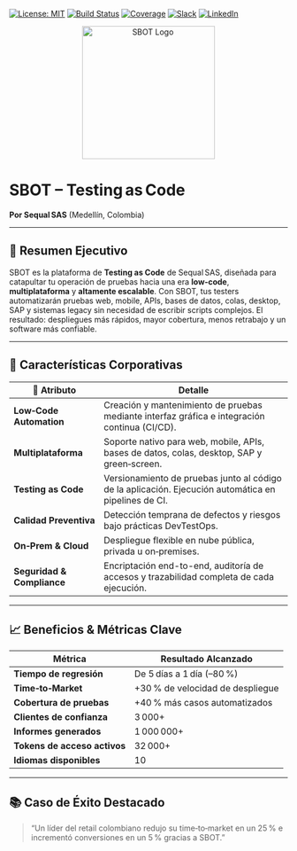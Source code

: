 <!-- ======================= -->
<!--        BADGES          -->
<!-- ======================= -->
[![License: MIT](https://img.shields.io/badge/License-MIT-blue.svg)](LICENSE) [![Build Status](https://img.shields.io/badge/build-passing-brightgreen)]() [![Coverage](https://img.shields.io/badge/coverage-95%25-green)]() [![Slack](https://img.shields.io/badge/chat-Slack-4A154B.svg)]() [![LinkedIn](https://img.shields.io/badge/LinkedIn-%40SequalSAS-blue.svg)](https://www.linkedin.com/company/sequal-sas/)

<!-- ======================= -->
<!--       HEADER IMAGE     -->
<!-- ======================= -->
<p align="center">
  <img src="https://static.wixstatic.com/media/164a3a_eb979a9ac1384f8ebf9e3b3f03fb6552~mv2.png/v1/fill/w_146,h_59,al_c,q_85,usm_0.66_1.00_0.01,enc_avif,quality_auto/Logo%20sbot.png" alt="SBOT Logo" width="240"/>
</p>

# SBOT – Testing as Code  
**Por Sequal SAS** (Medellín, Colombia)

---

## 🚀 Resumen Ejecutivo  
SBOT es la plataforma de **Testing as Code** de Sequal SAS, diseñada para catapultar tu operación de pruebas hacia una era **low‑code**, **multiplataforma** y **altamente escalable**. Con SBOT, tus testers automatizarán pruebas web, mobile, APIs, bases de datos, colas, desktop, SAP y sistemas legacy sin necesidad de escribir scripts complejos. El resultado: despliegues más rápidos, mayor cobertura, menos retrabajo y un software más confiable.

---

## 🎯 Características Corporativas

| 🌟 Atributo             | Detalle                                                                                                                                         |
|-------------------------|-------------------------------------------------------------------------------------------------------------------------------------------------|
| **Low‑Code Automation** | Creación y mantenimiento de pruebas mediante interfaz gráfica e integración continua (CI/CD).                                                     |
| **Multiplataforma**     | Soporte nativo para web, mobile, APIs, bases de datos, colas, desktop, SAP y green‑screen.                                                       |
| **Testing as Code**     | Versionamiento de pruebas junto al código de la aplicación. Ejecución automática en pipelines de CI.                                             |
| **Calidad Preventiva**  | Detección temprana de defectos y riesgos bajo prácticas DevTestOps.                                                                              |
| **On‑Prem & Cloud**     | Despliegue flexible en nube pública, privada u on‑premises.                                                                                     |
| **Seguridad & Compliance** | Encriptación end-to-end, auditoría de accesos y trazabilidad completa de cada ejecución.                                                       |

---

## 📈 Beneficios & Métricas Clave

| Métrica                                       | Resultado Alcanzado                     |
|-----------------------------------------------|-----------------------------------------|
| **Tiempo de regresión**                       | De 5 días a 1 día (–80 %)               |
| **Time‑to‑Market**                            | +30 % de velocidad de despliegue        |
| **Cobertura de pruebas**                      | +40 % más casos automatizados           |
| **Clientes de confianza**                     | 3 000+                                  |
| **Informes generados**                        | 1 000 000+                              |
| **Tokens de acceso activos**                  | 32 000+                                 |
| **Idiomas disponibles**                       | 10                                      |

---

## 📚 Caso de Éxito Destacado  
> “Un líder del retail colombiano redujo su time‑to‑market en un 25 % e incrementó conversiones en un 5 % gracias a SBOT.”  
